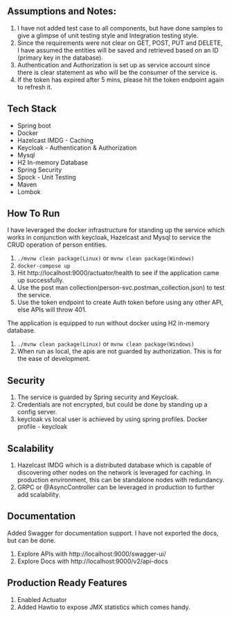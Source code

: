 ## Assumptions and Notes:
1. I have not added test case to all components, but have done samples to give a glimpse of unit testing style and 
   Integration testing style.
2. Since the requirements were not clear on GET, POST, PUT and DELETE, I have assumed the entities will be saved and retrieved based 
   on an ID (primary key in the database).
3. Authentication and Authorization is set up as service account since there is clear statement as who will be the 
   consumer of the service is.
4. If the token has expired after 5 mins, please hit the token endpoint again to refresh it.

## Tech Stack
 - Spring boot
 - Docker
 - Hazelcast IMDG - Caching
 - Keycloak - Authentication & Authorization
 - Mysql
 - H2 In-memory Database
 - Spring Security
 - Spock - Unit Testing
 - Maven
 - Lombok

## How To Run
I have leveraged the docker infrastructure for standing up the service which works in conjunction with keycloak, 
Hazelcast and Mysql to service the CRUD operation of person entities.

 1. `./mvnw clean package(Linux)` or `mvnw clean package(Windows)`
 2. `docker-compose up`
 3. Hit http://localhost:9000/actuator/health to see if the application came up successfully.   
 4. Use the post man collection(person-svc.postman_collection.json) to test the service.
 5. Use the token endpoint to create Auth token before using any other API, else APIs will throw 401.

The application is equipped to run without docker using H2 in-memory database.

 1. `./mvnw clean package(Linux)` or `mvnw clean package(Windows)`
 2.  When run as local, the apis are not guarded by authorization. 
     This is for the ease of development.   

## Security
1. The service is guarded by Spring security and Keycloak.
2. Credentials are not encrypted, but could be done by standing up a config server.
3. keycloak vs local user is achieved by using spring profiles.
    Docker profile - keycloak

## Scalability
1. Hazelcast IMDG which is a distributed database which is capable of discovering other nodes on the network is 
   leveraged for caching. In production environment, this can be standalone nodes with redundancy.
2. GRPC or @AsyncController can be leveraged in production to further add scalability.

## Documentation
Added Swagger for documentation support. I have not exported the docs, but can be done.
1. Explore APIs with http://localhost:9000/swagger-ui/
2. Explore Docs with http://localhost:9000/v2/api-docs

## Production Ready Features
1. Enabled Actuator
2. Added Hawtio to expose JMX statistics which comes handy.





    
